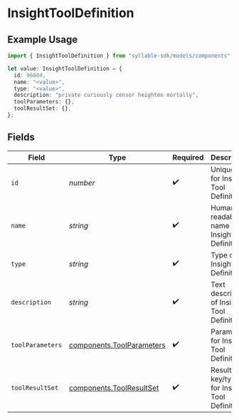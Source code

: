 # InsightToolDefinition

## Example Usage

```typescript
import { InsightToolDefinition } from "syllable-sdk/models/components";

let value: InsightToolDefinition = {
  id: 96804,
  name: "<value>",
  type: "<value>",
  description: "private curiously censor heighten mortally",
  toolParameters: {},
  toolResultSet: {},
};
```

## Fields

| Field                                                                  | Type                                                                   | Required                                                               | Description                                                            |
| ---------------------------------------------------------------------- | ---------------------------------------------------------------------- | ---------------------------------------------------------------------- | ---------------------------------------------------------------------- |
| `id`                                                                   | *number*                                                               | :heavy_check_mark:                                                     | Unique ID for Insight Tool Definition                                  |
| `name`                                                                 | *string*                                                               | :heavy_check_mark:                                                     | Human readable name of Insight Tool Definition                         |
| `type`                                                                 | *string*                                                               | :heavy_check_mark:                                                     | Type of Insight Tool Definition                                        |
| `description`                                                          | *string*                                                               | :heavy_check_mark:                                                     | Text description of Insight Tool Definition                            |
| `toolParameters`                                                       | [components.ToolParameters](../../models/components/toolparameters.md) | :heavy_check_mark:                                                     | Parameters for Insight Tool Definition                                 |
| `toolResultSet`                                                        | [components.ToolResultSet](../../models/components/toolresultset.md)   | :heavy_check_mark:                                                     | Result key/types for Insight Tool Definition                           |